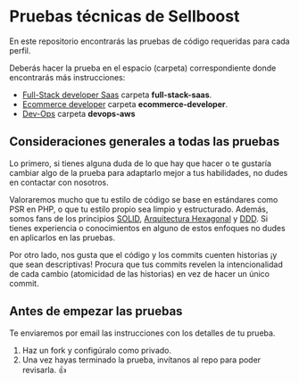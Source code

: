 # Pruebas técnicas de Sellboost
En este repositorio encontrarás las pruebas de código requeridas para cada perfil.

Deberás hacer la prueba en el espacio (carpeta) correspondiente donde encontrarás más instrucciones:

* [Full-Stack developer Saas](../../../-/tree/main/full-stack-saas) carpeta **full-stack-saas**.
* [Ecommerce developer](../../../-/tree/main/ecommerce-developer) carpeta **ecommerce-developer**.
* [Dev-Ops](../../../-/tree/main/devops-aws) carpeta **devops-aws**

## Consideraciones generales a todas las pruebas
Lo primero, si tienes alguna duda de lo que hay que hacer o te gustaría cambiar algo de la prueba para adaptarlo mejor a 
tus habilidades, no dudes en contactar con nosotros.

Valoraremos mucho que tu estilo de código se base en estándares como PSR en PHP, o que tu estilo propio sea limpio y estructurado.
Además, somos fans de los principios [SOLID](https://es.wikipedia.org/wiki/SOLID), [Arquitectura Hexagonal](https://medium.com/@edusalguero/arquitectura-hexagonal-59834bb44b7f) y [DDD](https://en.wikipedia.org/wiki/Domain-driven_design). 
Si tienes experiencia o conocimientos en alguno de estos enfoques no dudes en aplicarlos en las pruebas.

Por otro lado, nos gusta que el código y los commits cuenten historias ¡y que sean descriptivas!
Procura que tus commits revelen la intencionalidad de cada cambio (atomicidad de las historias) en vez de hacer un único commit.

## Antes de empezar las pruebas
Te enviaremos por email las instrucciones con los detalles de tu prueba.
1. Haz un fork y configúralo como privado.
2. Una vez hayas terminado la prueba, invítanos al repo para poder revisarla. :thumbsup:
